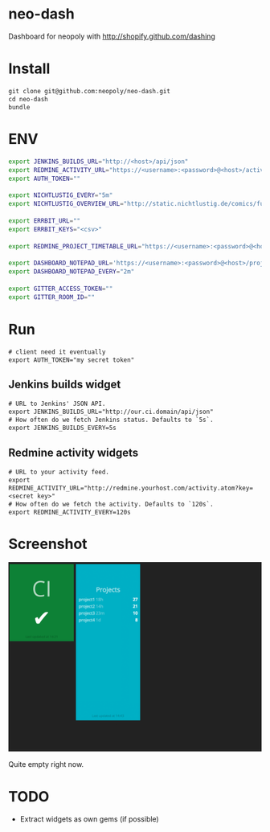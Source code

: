 # neo-dash

Dashboard for neopoly with http://shopify.github.com/dashing

# Install

    git clone git@github.com:neopoly/neo-dash.git
    cd neo-dash
    bundle

# ENV

```bash
export JENKINS_BUILDS_URL="http://<host>/api/json"
export REDMINE_ACTIVITY_URL="https://<username>:<password>@<host>/activity.atom?key=<key>"
export AUTH_TOKEN=""

export NICHTLUSTIG_EVERY="5m"
export NICHTLUSTIG_OVERVIEW_URL="http://static.nichtlustig.de/comics/full/"

export ERRBIT_URL=""
export ERRBIT_KEYS="<csv>"

export REDMINE_PROJECT_TIMETABLE_URL="https://<username>:<password>@<host>/projects/orga/issues/gantt.png?month=%{month}&months=4&query_id=18&year=%{year}&zoom=2&r=%{cache_key}"

export DASHBOARD_NOTEPAD_URL='https://<username>:<password>@<host>/projects/orga/wiki/DashboardNotepad.html'
export DASHBOARD_NOTEPAD_EVERY="2m"

export GITTER_ACCESS_TOKEN=""
export GITTER_ROOM_ID=""
```

# Run

    # client need it eventually
    export AUTH_TOKEN="my secret token"

## Jenkins builds widget

    # URL to Jenkins' JSON API.
    export JENKINS_BUILDS_URL="http://our.ci.domain/api/json"
    # How often do we fetch Jenkins status. Defaults to `5s`.
    export JENKINS_BUILDS_EVERY=5s

## Redmine activity widgets

    # URL to your activity feed.
    export REDMINE_ACTIVITY_URL="http://redmine.yourhost.com/activity.atom?key=<secret key>"
    # How often do we fetch the activity. Defaults to `120s`.
    export REDMINE_ACTIVITY_EVERY=120s

# Screenshot

![Screenshot](http://github.com/neopoly/neo-dash/raw/master/neo-dash.png)

Quite empty right now.

# TODO

* Extract widgets as own gems (if possible)
